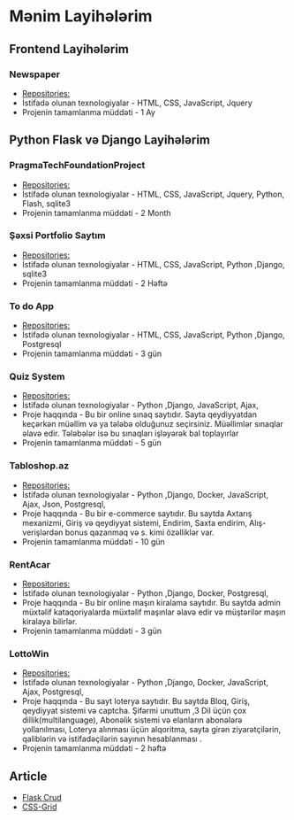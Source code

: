 # Mənim Layihələrim

## Frontend Layihələrim

### Newspaper

- [Repositories: ](https://github.com/safaraliyevelmir/newspaper)
- İstifadə olunan texnologiyalar - HTML, CSS, JavaScript, Jquery
- Projenin tamamlanma müddəti - 1 Ay


## Python Flask və Django Layihələrim

### PragmaTechFoundationProject

- [Repositories: ](https://github.com/safaraliyevelmir/PragmatechFoundationProject/tree/main/PragmatechFoundationProject)
- İstifadə olunan texnologiyalar - HTML, CSS, JavaScript, Jquery, Python, Flash, sqlite3
- Projenin tamamlanma müddəti - 2 Month


### Şəxsi Portfolio Saytım

- [Repositories:](https://github.com/safaraliyevelmir/MySite)
- İstifadə olunan texnologiyalar - HTML, CSS, JavaScript, Python ,Django, sqlite3
- Projenin tamamlanma müddəti - 2 Həftə


### To do App

- [Repositories: ](https://github.com/safaraliyevelmir/todoapp)
- İstifadə olunan texnologiyalar - HTML, CSS, JavaScript, Python ,Django, Postgresql
- Projenin tamamlanma müddəti - 3 gün


### Quiz System

- [Repositories: ](https://github.com/safaraliyevelmir/QuizSystem)
- İstifadə olunan texnologiyalar - Python ,Django, JavaScript, Ajax, 
- Proje haqqında - Bu bir online sınaq saytıdır. Sayta qeydiyyatdan keçərkən müəllim və ya tələbə olduğunuz seçirsiniz. Müəllimlər sınaqlar əlavə edir. Tələbələr isə bu sınaqları işləyərək bal toplayırlar
- Projenin tamamlanma müddəti - 5 gün

### Tabloshop.az

- [Repositories: ](https://github.com/safaraliyevelmir/Tabloshop.az)
- İstifadə olunan texnologiyalar - Python ,Django, Docker, JavaScript, Ajax, Json, Postgresql,
- Proje haqqında - Bu bir e-commerce saytıdır. Bu saytda Axtarış mexanizmi, Giriş və qeydiyyat      sistemi, Endirim, Saxta endirim, Alış-verişlərdən bonus qazanmaq və s. kimi özəlliklər var.
- Projenin tamamlanma müddəti - 10 gün


### RentAcar

- [Repositories: ](https://github.com/safaraliyevelmir/RentaCar)
- İstifadə olunan texnologiyalar - Python ,Django, Docker,  Postgresql,
- Proje haqqında - Bu bir online maşın kiralama saytıdır. Bu saytda admin müxtəlif kataqoriyalarda müxtəlif maşınlar əlavə edir və müştərilər maşın kiralaya bilirlər.
- Projenin tamamlanma müddəti - 3 gün

### LottoWin 

- [Repositories: ](https://github.com/safaraliyevelmir/LottoWin)
- İstifadə olunan texnologiyalar - Python ,Django, Docker, JavaScript, Ajax, Postgresql,
- Proje haqqında - Bu sayt loterya saytıdır. Bu saytda Bloq, Giriş, qeydiyyat sistemi və captcha. Şifərmi unuttum ,3 Dil üçün çox dillik(multilanguage), Abonəlik sistemi və elanların abonələrə yollanılması, Loterya alınması üçün alqoritma, sayta girən ziyarətçilərin, qaliblərin və istifadəçilərin sayının hesablanması .
- Projenin tamamlanma müddəti - 2 həftə




## Article

- [Flask Crud](https://safaraliyevelmir.medium.com/python-crud-aplikasiyas%C4%B1-a10976bbe0ae)
- [CSS-Grid](https://safaraliyevelmir.medium.com/display-grid-ad3675594b5e)



